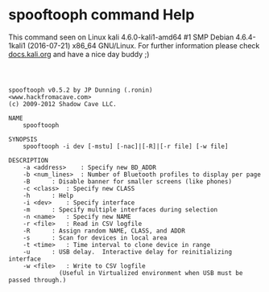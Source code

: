 # spooftooph command Help

 This command seen on Linux kali 4.6.0-kali1-amd64 #1 SMP Debian 4.6.4-1kali1 (2016-07-21) x86_64 GNU/Linux. For further information please check [docs.kali.org](docs.kali.org) and have a nice day buddy ;) 

~~~



spooftooph v0.5.2 by JP Dunning (.ronin) 
<www.hackfromacave.com>
(c) 2009-2012 Shadow Cave LLC.

NAME
	spooftooph

SYNOPSIS
	spooftooph -i dev [-mstu] [-nac]|[-R]|[-r file] [-w file]

DESCRIPTION
	-a <address>	: Specify new BD_ADDR
	-b <num_lines>	: Number of Bluetooth profiles to display per page
	-B 		: Disable banner for smaller screens (like phones)
	-c <class>	: Specify new CLASS
	-h		: Help
	-i <dev>	: Specify interface
	-m		: Specify multiple interfaces during selection
	-n <name>	: Specify new NAME
	-r <file>	: Read in CSV logfile
	-R		: Assign random NAME, CLASS, and ADDR
	-s		: Scan for devices in local area
	-t <time>	: Time interval to clone device in range
	-u		: USB delay.  Interactive delay for reinitializing interface
	-w <file>	: Write to CSV logfile
			  (Useful in Virtualized environment when USB must be passed through.)


~~~
